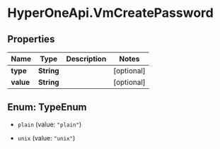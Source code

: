 # HyperOneApi.VmCreatePassword

## Properties
Name | Type | Description | Notes
------------ | ------------- | ------------- | -------------
**type** | **String** |  | [optional] 
**value** | **String** |  | [optional] 


<a name="TypeEnum"></a>
## Enum: TypeEnum


* `plain` (value: `"plain"`)

* `unix` (value: `"unix"`)




